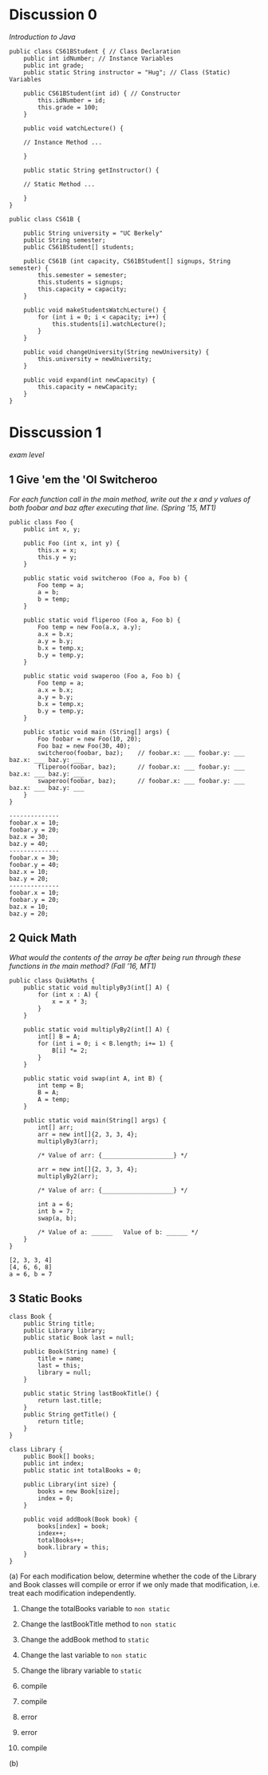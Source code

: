# Discussion 0
*Introduction to Java*

```
public class CS61BStudent { // Class Declaration 
	public int idNumber; // Instance Variables 
	public int grade; 
	public static String instructor = "Hug"; // Class (Static) Variables 
	
	public CS61BStudent(int id) { // Constructor 
		this.idNumber = id; 
		this.grade = 100;
	} 
	
	public void watchLecture() { 
	
	// Instance Method ... 
	
	} 
	
	public static String getInstructor() { 
	
	// Static Method ... 
	
	}
}
```

```
public class CS61B {

	public String university = "UC Berkely"
	public String semester;
	public CS61BStudent[] students; 

	public CS61B (int capacity, CS61BStudent[] signups, String semester) {
		this.semester = semester;
		this.students = signups;
		this.capacity = capacity;
	}

	public void makeStudentsWatchLecture() {
		for (int i = 0; i < capacity; i++) {
			this.students[i].watchLecture();
		}
	}

	public void changeUniversity(String newUniversity) {
		this.university = newUniversity;
	}

	public void expand(int newCapacity) {
		this.capacity = newCapacity;
	}
}
```

# Disscussion 1
*exam level*

## 1 Give 'em the 'OI Switcheroo
*For each function call in the main method, write out the x and y values of both foobar and baz after executing that line. (Spring ’15, MT1)*
```
public class Foo {
    public int x, y;

    public Foo (int x, int y) {
        this.x = x;
        this.y = y;
    }

    public static void switcheroo (Foo a, Foo b) {
        Foo temp = a;
        a = b;
        b = temp;
    }

    public static void fliperoo (Foo a, Foo b) {
        Foo temp = new Foo(a.x, a.y);
        a.x = b.x;
        a.y = b.y;
        b.x = temp.x;
        b.y = temp.y;
    }

    public static void swaperoo (Foo a, Foo b) {
        Foo temp = a;
        a.x = b.x;
        a.y = b.y;
        b.x = temp.x;
        b.y = temp.y;
    }

    public static void main (String[] args) {
        Foo foobar = new Foo(10, 20);
        Foo baz = new Foo(30, 40);
        switcheroo(foobar, baz);    // foobar.x: ___ foobar.y: ___ baz.x: ___ baz.y: ___
        fliperoo(foobar, baz);      // foobar.x: ___ foobar.y: ___ baz.x: ___ baz.y: ___
        swaperoo(foobar, baz);      // foobar.x: ___ foobar.y: ___ baz.x: ___ baz.y: ___
    }
}

```
```
--------------
foobar.x = 10;
foobar.y = 20;
baz.x = 30;
baz.y = 40;
--------------
foobar.x = 30;
foobar.y = 40;
baz.x = 10;
baz.y = 20;
--------------
foobar.x = 10;
foobar.y = 20;
baz.x = 10;
baz.y = 20;
```


## 2 Quick Math
*What would the contents of the array be after being run through these functions in the main method? (Fall ’16, MT1)*
```
public class QuikMaths {
    public static void multiplyBy3(int[] A) {
        for (int x : A) {
            x = x * 3;
        }
    }

    public static void multiplyBy2(int[] A) {
        int[] B = A;
        for (int i = 0; i < B.length; i+= 1) {
            B[i] *= 2;
        }
    }

    public static void swap(int A, int B) {
        int temp = B;
        B = A;
        A = temp;
    }

    public static void main(String[] args) {
        int[] arr;
        arr = new int[]{2, 3, 3, 4};
        multiplyBy3(arr);

        /* Value of arr: {____________________} */

        arr = new int[]{2, 3, 3, 4};
        multiplyBy2(arr);

        /* Value of arr: {____________________} */

        int a = 6;
        int b = 7;
        swap(a, b);

        /* Value of a: ______   Value of b: ______ */
    }
}

```

```
[2, 3, 3, 4]
[4, 6, 6, 8]
a = 6, b = 7
```


## 3 Static Books
```
class Book {
    public String title;
    public Library library;
    public static Book last = null;

    public Book(String name) {
        title = name;
        last = this;
        library = null;
    }

    public static String lastBookTitle() {
        return last.title;
    }
    public String getTitle() {
        return title;
    }
}

class Library {
    public Book[] books;
    public int index;
    public static int totalBooks = 0;

    public Library(int size) {
        books = new Book[size];
        index = 0;
    }

    public void addBook(Book book) {
        books[index] = book;
        index++;
        totalBooks++;
        book.library = this;
    }
}

```
(a) For each modification below, determine whether the code of the Library and Book classes will compile or error if we only made that modification, i.e. treat each modification independently. 
1. Change the totalBooks variable to `non static`
2. Change the lastBookTitle method to `non static`
3. Change the addBook method to `static` 
4. Change the last variable to `non static` 
5. Change the library variable to `static`

1. compile
2. compile
3. error
4. error
5. compile

(b)


